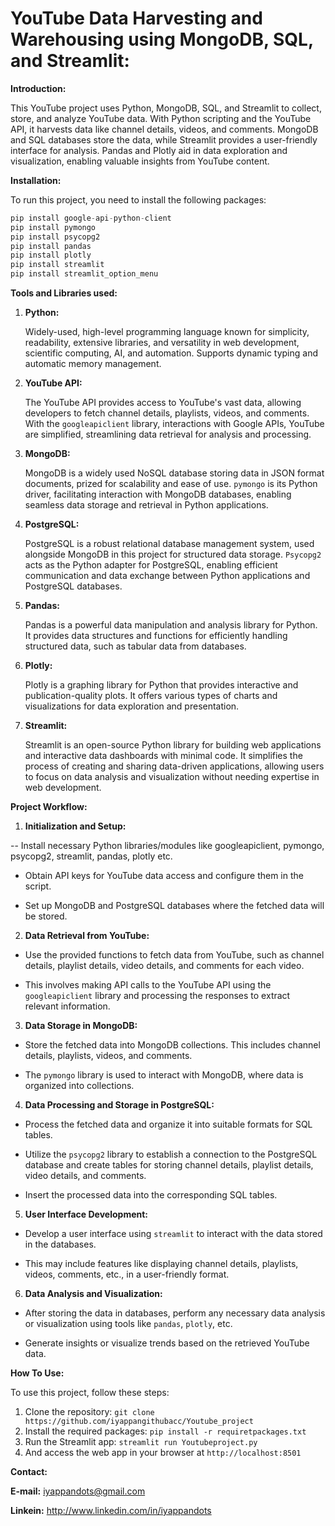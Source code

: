 # YouTube Data Harvesting and Warehousing using MongoDB, SQL, and Streamlit:

**Introduction:**

This YouTube project uses Python, MongoDB, SQL, and Streamlit to collect, store, and analyze YouTube data. With Python scripting and the YouTube API, it harvests data like channel details, videos, and comments. MongoDB and SQL databases store the data, while Streamlit provides a user-friendly interface for analysis. Pandas and Plotly aid in data exploration and visualization, enabling valuable insights from YouTube content.

**Installation:**

To run this project, you need to install the following packages:
```python
pip install google-api-python-client
pip install pymongo
pip install psycopg2
pip install pandas
pip install plotly
pip install streamlit
pip install streamlit_option_menu
```

**Tools and Libraries used:**

1. **Python:**

    Widely-used, high-level programming language known for simplicity, readability, extensive libraries, and versatility in web development, scientific computing, AI, and automation. Supports dynamic typing and automatic memory management.

2. **YouTube API:**

    The YouTube API provides access to YouTube's vast data, allowing developers to fetch channel details, playlists, videos, and comments. With the `googleapiclient` library, interactions with Google APIs, YouTube are simplified, streamlining data retrieval for analysis and processing.

3. **MongoDB:**

      MongoDB is a widely used NoSQL database storing data in JSON format documents, prized for scalability and ease of use. `pymongo` is its Python driver, facilitating interaction with MongoDB databases, enabling seamless data storage and retrieval in Python applications.

4. **PostgreSQL:**

      PostgreSQL is a robust relational database management system, used alongside MongoDB in this project for structured data storage. `Psycopg2` acts as the Python adapter for PostgreSQL, enabling efficient communication and data exchange between Python applications and PostgreSQL databases.

5. **Pandas:**

      Pandas is a powerful data manipulation and analysis library for Python. It provides data structures and functions for efficiently handling structured data, such as tabular data from databases.

6. **Plotly:**

      Plotly is a graphing library for Python that provides interactive and publication-quality plots. It offers various types of charts and visualizations for data exploration and presentation.

7. **Streamlit:**

      Streamlit is an open-source Python library for building web applications and interactive data dashboards with minimal code. It simplifies the process of creating and sharing data-driven applications, allowing users to focus on data analysis and visualization without needing expertise in web development.

**Project Workflow:**

1. **Initialization and Setup:**

-- Install necessary Python libraries/modules like googleapiclient, pymongo, psycopg2, streamlit, pandas, plotly etc.

-	Obtain API keys for YouTube data access and configure them in the script.

-	Set up MongoDB and PostgreSQL databases where the fetched data will be stored.

2. **Data Retrieval from YouTube:**

-	Use the provided functions to fetch data from YouTube, such as channel details, playlist details, video details, and comments for each video.

-	This involves making API calls to the YouTube API using the `googleapiclient` library and processing the responses to extract relevant information.

3. **Data Storage in MongoDB:**

-	Store the fetched data into MongoDB collections. This includes channel details, playlists, videos, and comments.

-	The `pymongo` library is used to interact with MongoDB, where data is organized into collections.

4. **Data Processing and Storage in PostgreSQL:**

-	Process the fetched data and organize it into suitable formats for SQL tables.

-	Utilize the `psycopg2` library to establish a connection to the PostgreSQL database and create tables for storing channel details, playlist details, video details, and comments.

-	Insert the processed data into the corresponding SQL tables.

5. **User Interface Development:**

-	Develop a user interface using `streamlit` to interact with the data stored in the databases.

-	This may include features like displaying channel details, playlists, videos, comments, etc., in a user-friendly format.

6. **Data Analysis and Visualization:**

-	After storing the data in databases, perform any necessary data analysis or visualization using tools like `pandas`, `plotly`, etc.

-	Generate insights or visualize trends based on the retrieved YouTube data.

**How To Use:**

To use this project, follow these steps:

1.	Clone the repository: ```git clone https://github.com/iyappangithubacc/Youtube_project```
2.	Install the required packages: ```pip install -r requiretpackages.txt```
3.	Run the Streamlit app: ```streamlit run Youtubeproject.py```
4.	And access the web app in your browser at ```http://localhost:8501```

**Contact:**

**E-mail:** iyappandots@gmail.com

**Linkein:** http://www.linkedin.com/in/iyappandots 





